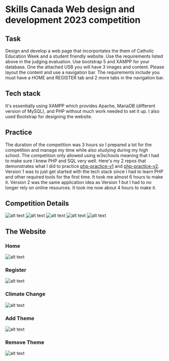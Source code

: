 # Skills Canada Web design and development 2023 competition 
## Task
Design and develop a web page that incorportates the them of Catholic Education Week and a student
friendly website. Use the requirements listed above in the judging evaluation. Use bootstrap 5 and XAMPP
for your database. One the attached USB you will have 3 images and content. Please layout the content and
use a navigation bar. The requirements include you must have a HOME and REGISTER tab and 2 more tabs in
the navigation bar.
## Tech stack
It's essentially using XAMPP which provides Apache, MariaDB (different version of MySQL), and PHP without much work needed to set it up. I also used Bootstrap for designing the website.
## Practice
The duration of the competition was 3 hours so I prepared a lot for the competition and manage my time while also studying during my high school. The competition only allowed using w3schools meaning that I had to make sure I knew PHP and SQL very well.
Here's my 2 repos that demonstrates what I did to practice [php-practice-v1](https://github.com/she11fish/php-practice-v1) and [php-practice-v2](https://github.com/she11fish/php-practice-v2).
Version 1 was to just get started with the tech stack since I had to learn PHP and other required tools for the first time. It took me almost 6 hours to make it.
Version 2 was the same application idea as Version 1 but I had to no longer rely on online resources. It took me now about 4 hours to make it.
## Competition Details
![alt text](https://github.com/she11fish/Skills-Canada-web-dev-competition-2023/blob/main/competition-details/WEB%20DESIGN%20AND%20DEVELOPMENT%20SCOPE%20EVALUATION%202023/WEB%20DESIGN%20AND%20DEVELOPMENT%20SCOPE%20EVALUATION%202023-1.png?raw=true)
![alt text](https://github.com/she11fish/Skills-Canada-web-dev-competition-2023/blob/main/competition-details/WEB%20DESIGN%20AND%20DEVELOPMENT%20SCOPE%20EVALUATION%202023/WEB%20DESIGN%20AND%20DEVELOPMENT%20SCOPE%20EVALUATION%202023-2.png?raw=true)
![alt text](https://github.com/she11fish/Skills-Canada-web-dev-competition-2023/blob/main/competition-details/WEB%20DESIGN%20AND%20DEVELOPMENT%20SCOPE%20EVALUATION%202023/WEB%20DESIGN%20AND%20DEVELOPMENT%20SCOPE%20EVALUATION%202023-3.png?raw=true)
![alt text](https://github.com/she11fish/Skills-Canada-web-dev-competition-2023/blob/main/competition-details/WEB%20DESIGN%20AND%20DEVELOPMENT%20SCOPE%20EVALUATION%202023/WEB%20DESIGN%20AND%20DEVELOPMENT%20SCOPE%20EVALUATION%202023-4.png?raw=true)
![alt text](https://github.com/she11fish/Skills-Canada-web-dev-competition-2023/blob/main/competition-details/WEB%20DESIGN%20AND%20DEVELOPMENT%20SCOPE%20EVALUATION%202023/WEB%20DESIGN%20AND%20DEVELOPMENT%20SCOPE%20EVALUATION%202023-5.png?raw=true)


## The Website
### Home
![alt text](https://github.com/she11fish/Skills-Canada-web-dev-competition-2023/blob/main/skills-images/home.png)
### Register
![alt text](https://github.com/she11fish/Skills-Canada-web-dev-competition-2023/blob/main/skills-images/add-theme.png)
### Climate Change
![alt text](https://github.com/she11fish/Skills-Canada-web-dev-competition-2023/blob/main/skills-images/climate-change.png)
### Add Theme
![alt text](https://github.com/she11fish/Skills-Canada-web-dev-competition-2023/blob/main/skills-images/add-theme.png)
### Remove Theme
![alt text](https://github.com/she11fish/Skills-Canada-web-dev-competition-2023/blob/main/skills-images/remove-theme.png)
